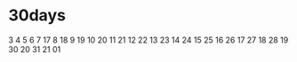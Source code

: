 # 30days
3
4
5
6
7 17
8 18
9 19
10 20
11 21
12 22
13 23
14 24
15 25
16 26
17 27
18 28
19 30
20 31
21 01
